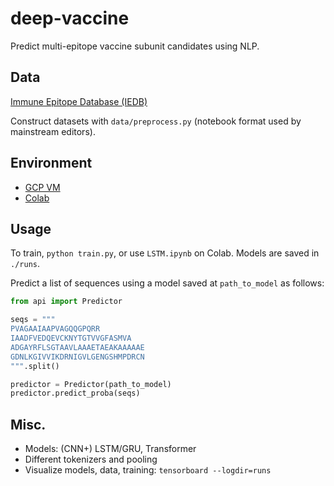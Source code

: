 # deep-vaccine
Predict multi-epitope vaccine subunit candidates using NLP.

## Data
[Immune Epitope Database (IEDB)](https://www.iedb.org/)

Construct datasets with `data/preprocess.py` (notebook format used by mainstream editors).

## Environment
- [GCP VM](https://console.cloud.google.com/marketplace/product/click-to-deploy-images/deeplearning)
- [Colab](https://colab.research.google.com/)

## Usage
To train, `python train.py`, or use `LSTM.ipynb` on Colab. Models are saved in `./runs`.

Predict a list of sequences using a model saved at `path_to_model` as follows:
```python
from api import Predictor

seqs = """
PVAGAAIAAPVAGQQGPQRR
IAADFVEDQEVCKNYTGTVVGFASMVA
ADGAYRFLSGTAAVLAAAETAEAKAAAAAE
GDNLKGIVVIKDRNIGVLGENGSHMPDRCN
""".split()

predictor = Predictor(path_to_model)
predictor.predict_proba(seqs)
```

## Misc.
- Models: (CNN+) LSTM/GRU, Transformer
- Different tokenizers and pooling
- Visualize models, data, training: `tensorboard --logdir=runs`